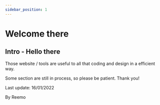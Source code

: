 ```yaml
---
sidebar_position: 1
---
```


# Welcome there

## Intro - Hello there
  
Those website / tools are useful to all that coding and design in a efficient way.  

Some section are still in process, so please be patient. Thank you!

Last update: 16/01/2022  

By Reemo    



